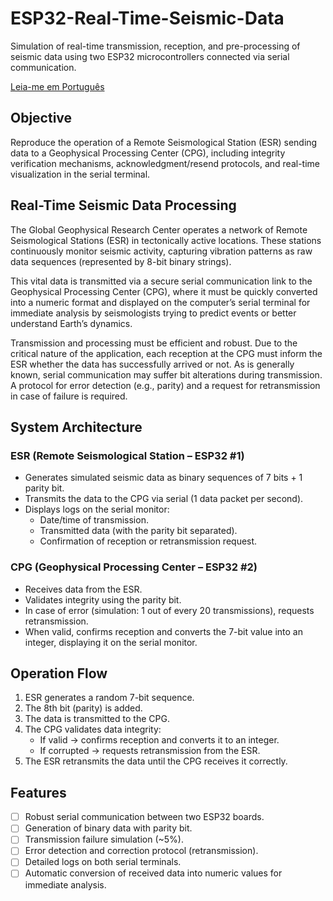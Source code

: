 # ESP32-Real-Time-Seismic-Data
Simulation of real-time transmission, reception, and pre-processing of seismic data using two ESP32 microcontrollers connected via serial communication.

[Leia-me em Português](LEIAME.md)

## Objective
Reproduce the operation of a Remote Seismological Station (ESR) sending data to a Geophysical Processing Center (CPG), including integrity verification mechanisms, acknowledgment/resend protocols, and real-time visualization in the serial terminal.

## Real-Time Seismic Data Processing
The Global Geophysical Research Center operates a network of Remote Seismological Stations (ESR) in tectonically active locations. These stations continuously monitor seismic activity, capturing vibration patterns as raw data sequences (represented by 8-bit binary strings).

This vital data is transmitted via a secure serial communication link to the Geophysical Processing Center (CPG), where it must be quickly converted into a numeric format and displayed on the computer’s serial terminal for immediate analysis by seismologists trying to predict events or better understand Earth’s dynamics.

Transmission and processing must be efficient and robust. Due to the critical nature of the application, each reception at the CPG must inform the ESR whether the data has successfully arrived or not. As is generally known, serial communication may suffer bit alterations during transmission. A protocol for error detection (e.g., parity) and a request for retransmission in case of failure is required.

## System Architecture
### ESR (Remote Seismological Station – ESP32 #1)
- Generates simulated seismic data as binary sequences of 7 bits + 1 parity bit.
- Transmits the data to the CPG via serial (1 data packet per second).
- Displays logs on the serial monitor:
  - Date/time of transmission.
  - Transmitted data (with the parity bit separated).
  - Confirmation of reception or retransmission request.

### CPG (Geophysical Processing Center – ESP32 #2)
- Receives data from the ESR.
- Validates integrity using the parity bit.
- In case of error (simulation: 1 out of every 20 transmissions), requests retransmission.
- When valid, confirms reception and converts the 7-bit value into an integer, displaying it on the serial monitor.

## Operation Flow
1. ESR generates a random 7-bit sequence.
2. The 8th bit (parity) is added.
3. The data is transmitted to the CPG.
4. The CPG validates data integrity:
   - If valid → confirms reception and converts it to an integer.
   - If corrupted → requests retransmission from the ESR.
5. The ESR retransmits the data until the CPG receives it correctly.

## Features
- [ ] Robust serial communication between two ESP32 boards.
- [ ] Generation of binary data with parity bit.
- [ ] Transmission failure simulation (~5%).
- [ ] Error detection and correction protocol (retransmission).
- [ ] Detailed logs on both serial terminals.
- [ ] Automatic conversion of received data into numeric values for immediate analysis.

